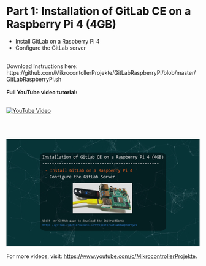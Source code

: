# Part 1: Installation of GitLab CE on a Raspberry Pi 4 (4GB)
- Install GitLab on a Raspberry Pi 4
- Configure the GitLab server
<br>  
Download Instructions here: https://github.com/MikrocontollerProjekte/GitLabRaspberryPi/blob/master/GitLabRaspberryPi.sh
<br>
<br>
<b>Full YouTube video tutorial:</b>
<br>
<br>

[![YouTube Video](http://img.youtube.com/vi/VVp0buV-wVM/0.jpg)](http://www.youtube.com/watch?v=VVp0buV-wVM "Installation of GitLab CE on a Raspberry Pi 4 (4GB)")


<br>
<br>
<br>
<img src="images/part1.png" width="900">
<br>

For more videos, visit: https://www.youtube.com/c/MikrocontrollerProjekte.
